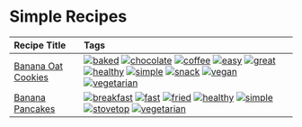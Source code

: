 # Simple Recipes 

|Recipe Title|Tags
|:---|:---|
|[Banana Oat Cookies](../recipes/bananaoatcookies.md)|<a href="tags/baked.html"><img src="https://img.shields.io/badge/tag-baked-c5d714" alt="baked" /></a> <a href="tags/chocolate.html"><img src="https://img.shields.io/badge/tag-chocolate-a168f4" alt="chocolate" /></a> <a href="tags/coffee.html"><img src="https://img.shields.io/badge/tag-coffee-e2851f" alt="coffee" /></a> <a href="tags/easy.html"><img src="https://img.shields.io/badge/tag-easy-72fcc" alt="easy" /></a> <a href="tags/great.html"><img src="https://img.shields.io/badge/tag-great-0fcaa" alt="great" /></a> <a href="tags/healthy.html"><img src="https://img.shields.io/badge/tag-healthy-7ca620" alt="healthy" /></a> <a href="tags/simple.html"><img src="https://img.shields.io/badge/tag-simple-61717a" alt="simple" /></a> <a href="tags/snack.html"><img src="https://img.shields.io/badge/tag-snack-33b5de" alt="snack" /></a> <a href="tags/vegan.html"><img src="https://img.shields.io/badge/tag-vegan-6f4790" alt="vegan" /></a> <a href="tags/vegetarian.html"><img src="https://img.shields.io/badge/tag-vegetarian-473080" alt="vegetarian" /></a>|
|[Banana Pancakes](../recipes/bananapancakes.md)|<a href="tags/breakfast.html"><img src="https://img.shields.io/badge/tag-breakfast-48e52e" alt="breakfast" /></a> <a href="tags/fast.html"><img src="https://img.shields.io/badge/tag-fast-29a3fa" alt="fast" /></a> <a href="tags/fried.html"><img src="https://img.shields.io/badge/tag-fried-379a95" alt="fried" /></a> <a href="tags/healthy.html"><img src="https://img.shields.io/badge/tag-healthy-7ca620" alt="healthy" /></a> <a href="tags/simple.html"><img src="https://img.shields.io/badge/tag-simple-61717a" alt="simple" /></a> <a href="tags/stovetop.html"><img src="https://img.shields.io/badge/tag-stovetop-9bf4b7" alt="stovetop" /></a> <a href="tags/vegetarian.html"><img src="https://img.shields.io/badge/tag-vegetarian-473080" alt="vegetarian" /></a>|